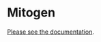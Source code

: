 
# Mitogen
<!-- [![Build Status](https://travis-ci.org/dw/mitogen.png?branch=master)](https://travis-ci.org/dw/mitogen}) -->
<a href="https://mitogen.readthedocs.io/">Please see the documentation</a>.
